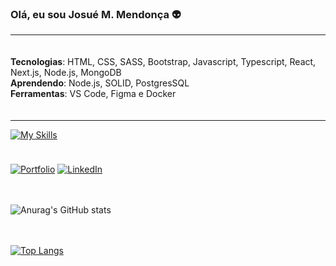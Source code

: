 ### Olá, eu sou Josué M. Mendonça 👽

<hr />

<div style="padding: 20px 0;">
    <div>
        <strong>Tecnologias</strong>: 
        <span>
            HTML, CSS, SASS, Bootstrap, Javascript, Typescript, React, Next.js, Node.js, MongoDB
        </span>
    </div>
    <div>
        <strong>Aprendendo</strong>: 
        <span>
            Node.js, SOLID, PostgresSQL
        </span>
    </div>
    <div>
        <strong>Ferramentas</strong>: 
        <span>
            VS Code, Figma e Docker
        </span>
    </div>
</div>

<hr />

[![My Skills](https://skillicons.dev/icons?i=html,css,sass,bootstrap,js,ts,react,nextjs,nodejs,express,mongodb,vscode,figma,docker)](https://skillicons.dev)

<div style="padding: 5px 0"></div>

[![Portfolio](https://img.shields.io/badge/website-000000?style=for-the-badge&logo=About.me&logoColor=white)](https://portfolio-nine-beryl-31.vercel.app)
[![LinkedIn](https://img.shields.io/badge/LinkedIn-0077B5?style=for-the-badge&logo=linkedin&logoColor=white)](https://www.linkedin.com/in/josué-n-mendonça-542409207/)

<div style="padding: 10px 0"></div>

![Anurag's GitHub stats](https://github-readme-stats.vercel.app/api?username=josuenm&show_icons=true&theme=radical)

<div style="padding: 10px 0"></div>

[![Top Langs](https://github-readme-stats.vercel.app/api/top-langs/?username=josuenm&layout=compact)](https://github.com/anuraghazra/github-readme-stats)

<div style="padding: 10px 0"></div>
